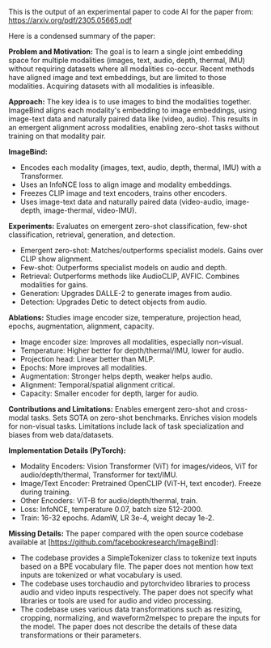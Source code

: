 This is the output of an experimental paper to code AI for the paper from: https://arxiv.org/pdf/2305.05665.pdf

 Here is a condensed summary of the paper:

**Problem and Motivation:** The goal is to learn a single joint embedding space for multiple modalities (images, text, audio, depth, thermal, IMU) without requiring datasets where all modalities co-occur. Recent methods have aligned image and text embeddings, but are limited to those modalities. Acquiring datasets with all modalities is infeasible. 

**Approach:** The key idea is to use images to bind the modalities together. ImageBind aligns each modality's embedding to image embeddings, using image-text data and naturally paired data like (video, audio). This results in an emergent alignment across modalities, enabling zero-shot tasks without training on that modality pair.

**ImageBind:** 
- Encodes each modality (images, text, audio, depth, thermal, IMU) with a Transformer. 
- Uses an InfoNCE loss to align image and modality embeddings. 
- Freezes CLIP image and text encoders, trains other encoders.
- Uses image-text data and naturally paired data (video-audio, image-depth, image-thermal, video-IMU).

**Experiments:** Evaluates on emergent zero-shot classification, few-shot classification, retrieval, generation, and detection.
- Emergent zero-shot: Matches/outperforms specialist models. Gains over CLIP show alignment. 
- Few-shot: Outperforms specialist models on audio and depth. 
- Retrieval: Outperforms methods like AudioCLIP, AVFIC. Combines modalities for gains.
- Generation: Upgrades DALLE-2 to generate images from audio. 
- Detection: Upgrades Detic to detect objects from audio.

**Ablations:** Studies image encoder size, temperature, projection head, epochs, augmentation, alignment, capacity. 
- Image encoder size: Improves all modalities, especially non-visual. 
- Temperature: Higher better for depth/thermal/IMU, lower for audio. 
- Projection head: Linear better than MLP.
- Epochs: More improves all modalities.
- Augmentation: Stronger helps depth, weaker helps audio. 
- Alignment: Temporal/spatial alignment critical.  
- Capacity: Smaller encoder for depth, larger for audio.

**Contributions and Limitations:** Enables emergent zero-shot and cross-modal tasks. Sets SOTA on zero-shot benchmarks. Enriches vision models for non-visual tasks. Limitations include lack of task specialization and biases from web data/datasets.

**Implementation Details (PyTorch):**
- Modality Encoders: Vision Transformer (ViT) for images/videos, ViT for audio/depth/thermal, Transformer for text/IMU.
- Image/Text Encoder: Pretrained OpenCLIP (ViT-H, text encoder). Freeze during training.
- Other Encoders: ViT-B for audio/depth/thermal, train. 
- Loss: InfoNCE, temperature 0.07, batch size 512-2000.
- Train: 16-32 epochs. AdamW, LR 3e-4, weight decay 1e-2.

**Missing Details:**
The paper compared with the open source codebase available at [https://github.com/facebookresearch/ImageBind]:
- The codebase provides a SimpleTokenizer class to tokenize text inputs based on a BPE vocabulary file. The paper does not mention how text inputs are tokenized or what vocabulary is used.
- The codebase uses torchaudio and pytorchvideo libraries to process audio and video inputs respectively. The paper does not specify what libraries or tools are used for audio and video processing.
- The codebase uses various data transformations such as resizing, cropping, normalizing, and waveform2melspec to prepare the inputs for the model. The paper does not describe the details of these data transformations or their parameters.